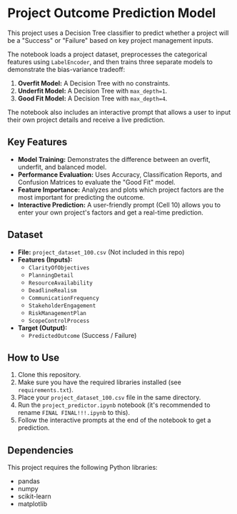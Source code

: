 # Project Outcome Prediction Model

This project uses a Decision Tree classifier to predict whether a project will be a "Success" or "Failure" based on key project management inputs.

The notebook loads a project dataset, preprocesses the categorical features using `LabelEncoder`, and then trains three separate models to demonstrate the bias-variance tradeoff:
1.  **Overfit Model:** A Decision Tree with no constraints.
2.  **Underfit Model:** A Decision Tree with `max_depth=1`.
3.  **Good Fit Model:** A Decision Tree with `max_depth=4`.

The notebook also includes an interactive prompt that allows a user to input their own project details and receive a live prediction.

## Key Features

* **Model Training:** Demonstrates the difference between an overfit, underfit, and balanced model.
* **Performance Evaluation:** Uses Accuracy, Classification Reports, and Confusion Matrices to evaluate the "Good Fit" model.
* **Feature Importance:** Analyzes and plots which project factors are the most important for predicting the outcome.
* **Interactive Prediction:** A user-friendly prompt (Cell 10) allows you to enter your own project's factors and get a real-time prediction.

## Dataset

* **File:** `project_dataset_100.csv` (Not included in this repo)
* **Features (Inputs):**
    * `ClarityOfObjectives`
    * `PlanningDetail`
    * `ResourceAvailability`
    * `DeadlineRealism`
    * `CommunicationFrequency`
    * `StakeholderEngagement`
    * `RiskManagementPlan`
    * `ScopeControlProcess`
* **Target (Output):**
    * `PredictedOutcome` (Success / Failure)

## How to Use

1.  Clone this repository.
2.  Make sure you have the required libraries installed (see `requirements.txt`).
3.  Place your `project_dataset_100.csv` file in the same directory.
4.  Run the `project_predictor.ipynb` notebook (it's recommended to rename `FINAL FINAL!!!.ipynb` to this).
5.  Follow the interactive prompts at the end of the notebook to get a prediction.

## Dependencies

This project requires the following Python libraries:
* pandas
* numpy
* scikit-learn
* matplotlib
